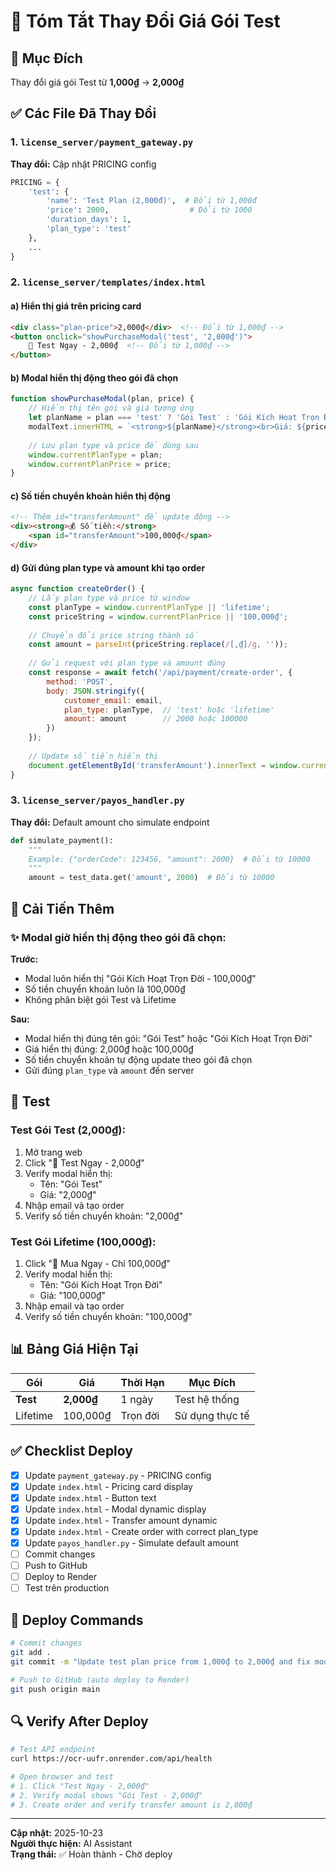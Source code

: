 # 📝 Tóm Tắt Thay Đổi Giá Gói Test

## 🎯 Mục Đích
Thay đổi giá gói Test từ **1,000₫** → **2,000₫**

## ✅ Các File Đã Thay Đổi

### 1. `license_server/payment_gateway.py`
**Thay đổi:** Cập nhật PRICING config
```python
PRICING = {
    'test': {
        'name': 'Test Plan (2,000đ)',  # Đổi từ 1,000đ
        'price': 2000,                  # Đổi từ 1000
        'duration_days': 1,
        'plan_type': 'test'
    },
    ...
}
```

### 2. `license_server/templates/index.html`

#### a) Hiển thị giá trên pricing card
```html
<div class="plan-price">2,000₫</div>  <!-- Đổi từ 1,000₫ -->
<button onclick="showPurchaseModal('test', '2,000₫')">
    🧪 Test Ngay - 2,000₫  <!-- Đổi từ 1,000₫ -->
</button>
```

#### b) Modal hiển thị động theo gói đã chọn
```javascript
function showPurchaseModal(plan, price) {
    // Hiển thị tên gói và giá tương ứng
    let planName = plan === 'test' ? 'Gói Test' : 'Gói Kích Hoạt Trọn Đời';
    modalText.innerHTML = `<strong>${planName}</strong><br>Giá: ${price}`;
    
    // Lưu plan type và price để dùng sau
    window.currentPlanType = plan;
    window.currentPlanPrice = price;
}
```

#### c) Số tiền chuyển khoản hiển thị động
```html
<!-- Thêm id="transferAmount" để update động -->
<div><strong>💰 Số tiền:</strong> 
    <span id="transferAmount">100,000₫</span>
</div>
```

#### d) Gửi đúng plan type và amount khi tạo order
```javascript
async function createOrder() {
    // Lấy plan type và price từ window
    const planType = window.currentPlanType || 'lifetime';
    const priceString = window.currentPlanPrice || '100,000₫';
    
    // Chuyển đổi price string thành số
    const amount = parseInt(priceString.replace(/[,₫]/g, ''));
    
    // Gửi request với plan type và amount đúng
    const response = await fetch('/api/payment/create-order', {
        method: 'POST',
        body: JSON.stringify({
            customer_email: email,
            plan_type: planType,  // 'test' hoặc 'lifetime'
            amount: amount        // 2000 hoặc 100000
        })
    });
    
    // Update số tiền hiển thị
    document.getElementById('transferAmount').innerText = window.currentPlanPrice;
}
```

### 3. `license_server/payos_handler.py`
**Thay đổi:** Default amount cho simulate endpoint
```python
def simulate_payment():
    """
    Example: {"orderCode": 123456, "amount": 2000}  # Đổi từ 10000
    """
    amount = test_data.get('amount', 2000)  # Đổi từ 10000
```

## 🎨 Cải Tiến Thêm

### ✨ Modal giờ hiển thị động theo gói đã chọn:

**Trước:**
- Modal luôn hiển thị "Gói Kích Hoạt Trọn Đời - 100,000₫"
- Số tiền chuyển khoản luôn là 100,000₫
- Không phân biệt gói Test và Lifetime

**Sau:**
- Modal hiển thị đúng tên gói: "Gói Test" hoặc "Gói Kích Hoạt Trọn Đời"
- Giá hiển thị đúng: 2,000₫ hoặc 100,000₫
- Số tiền chuyển khoản tự động update theo gói đã chọn
- Gửi đúng `plan_type` và `amount` đến server

## 🧪 Test

### Test Gói Test (2,000₫):
1. Mở trang web
2. Click "🧪 Test Ngay - 2,000₫"
3. Verify modal hiển thị:
   - Tên: "Gói Test"
   - Giá: "2,000₫"
4. Nhập email và tạo order
5. Verify số tiền chuyển khoản: "2,000₫"

### Test Gói Lifetime (100,000₫):
1. Click "🚀 Mua Ngay - Chỉ 100,000₫"
2. Verify modal hiển thị:
   - Tên: "Gói Kích Hoạt Trọn Đời"
   - Giá: "100,000₫"
3. Nhập email và tạo order
4. Verify số tiền chuyển khoản: "100,000₫"

## 📊 Bảng Giá Hiện Tại

| Gói | Giá | Thời Hạn | Mục Đích |
|-----|-----|----------|----------|
| **Test** | **2,000₫** | 1 ngày | Test hệ thống |
| Lifetime | 100,000₫ | Trọn đời | Sử dụng thực tế |

## ✅ Checklist Deploy

- [x] Update `payment_gateway.py` - PRICING config
- [x] Update `index.html` - Pricing card display
- [x] Update `index.html` - Button text
- [x] Update `index.html` - Modal dynamic display
- [x] Update `index.html` - Transfer amount dynamic
- [x] Update `index.html` - Create order with correct plan_type
- [x] Update `payos_handler.py` - Simulate default amount
- [ ] Commit changes
- [ ] Push to GitHub
- [ ] Deploy to Render
- [ ] Test trên production

## 🚀 Deploy Commands

```bash
# Commit changes
git add .
git commit -m "Update test plan price from 1,000₫ to 2,000₫ and fix modal dynamic pricing"

# Push to GitHub (auto deploy to Render)
git push origin main
```

## 🔍 Verify After Deploy

```bash
# Test API endpoint
curl https://ocr-uufr.onrender.com/api/health

# Open browser and test
# 1. Click "Test Ngay - 2,000₫"
# 2. Verify modal shows "Gói Test - 2,000₫"
# 3. Create order and verify transfer amount is 2,000₫
```

---

**Cập nhật:** 2025-10-23  
**Người thực hiện:** AI Assistant  
**Trạng thái:** ✅ Hoàn thành - Chờ deploy


